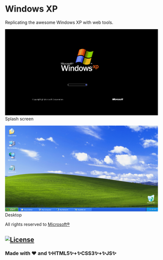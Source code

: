 # Windows XP

Replicating the awesome Windows XP with web tools.

![Windows XP splash screen](windows-xp-splash-screen.png)
Splash screen

![Windows XP desktop screen](windows-xp-desktop-screen.png)
Desktop

All rights reserved to [Microsoft&reg;](https://www.microsoft.com/en-in)

## [![License](https://img.shields.io/badge/license-Mozilla%20Public%20License%20Version%202.0-brightGreen?style=for-the-badge&logo=mozilla)](LICENSE)

### Made with &hearts; and :sparkles:HTML5:sparkles:+:sparkles:CSS3:sparkles:+:sparkles:JS:sparkles:
